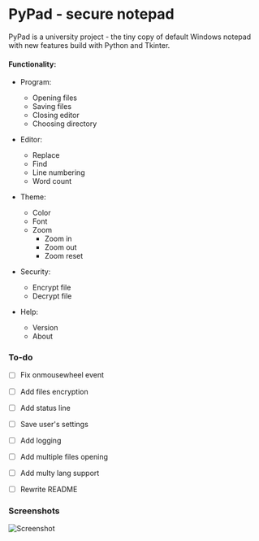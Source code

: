 # PyPad - secure notepad

PyPad is a university project - the tiny copy of default Windows notepad with new features build with Python and Tkinter.

#### Functionality:

 - Program:

   + Opening files
   + Saving files
   + Closing editor
   + Choosing directory

 - Editor:
  
   + Replace
   + Find
   + Line numbering
   + Word count

 - Theme:

   + Color
   + Font
   + Zoom
     + Zoom in
     + Zoom out
     + Zoom reset

 - Security:
   
   + Encrypt file
   + Decrypt file

 - Help:
  
   + Version
   + About


### To-do

- [ ] Fix onmousewheel event
- [ ] Add files encryption
- [ ] Add status line
- [ ] Save user's settings
- [ ] Add logging
- [ ] Add multiple files opening
- [ ] Add multy lang support
- [ ] Rewrite README


### Screenshots

![Screenshot](https://imgur.com/vqfDi6j.jpg)